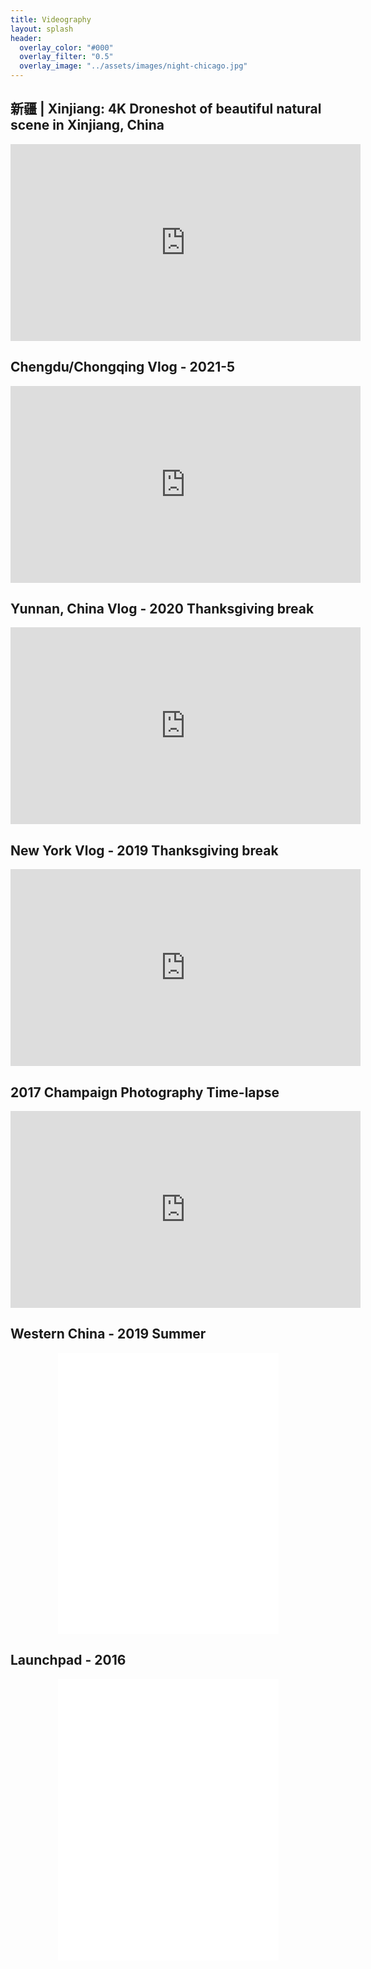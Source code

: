 ```yaml
---
title: Videography
layout: splash
header:
  overlay_color: "#000"
  overlay_filter: "0.5"
  overlay_image: "../assets/images/night-chicago.jpg"
---
```


## 新疆 | Xinjiang: 4K Droneshot of beautiful natural scene in Xinjiang, China
<iframe width="560" height="315" src="https://www.youtube.com/embed/Po7AZVBZKOU" title="YouTube video player" frameborder="0" allow="accelerometer; autoplay; clipboard-write; encrypted-media; gyroscope; picture-in-picture" allowfullscreen></iframe>

## Chengdu/Chongqing Vlog - 2021-5
<iframe width="560" height="315" src="https://www.youtube.com/embed/odpMMPHZijE" title="YouTube video player" frameborder="0" allow="accelerometer; autoplay; clipboard-write; encrypted-media; gyroscope; picture-in-picture" allowfullscreen></iframe>

## Yunnan, China Vlog - 2020 Thanksgiving break
<iframe width="560" height="315" src="https://www.youtube.com/embed/XHw4ikktK5Q" title="YouTube video player" frameborder="0" allow="accelerometer; autoplay; clipboard-write; encrypted-media; gyroscope; picture-in-picture" allowfullscreen></iframe>

## New York Vlog - 2019 Thanksgiving break
<iframe width="560" height="315" src="https://www.youtube.com/embed/MOHzzBuTXVY" frameborder="0" allow="accelerometer; autoplay; encrypted-media; gyroscope; picture-in-picture" allowfullscreen></iframe>

## 2017 Champaign Photography Time-lapse
<iframe width="560" height="315" src="https://www.youtube.com/embed/D7_J1bN1dOU" frameborder="0" allow="accelerometer; autoplay; encrypted-media; gyroscope; picture-in-picture" allowfullscreen></iframe>

## Western China - 2019 Summer
<p align = "center">
<iframe src="//player.bilibili.com/player.html?aid=61661301&cid=107238213&page=1&as_wide=1&&high_quality=1" scrolling="no" border="0" frameborder="no" framespacing="0" allowfullscreen="true" width="70%" height="450">
</iframe>
</p>


## Launchpad - 2016
<p align = "center">
<iframe src="//player.bilibili.com/player.html?aid=3708599&cid=5941439&page=1&as_wide=1&&high_quality=1" scrolling="no" border="0" frameborder="no" framespacing="0" allowfullscreen="true" width="70%" height="450">
</iframe>
</p>
